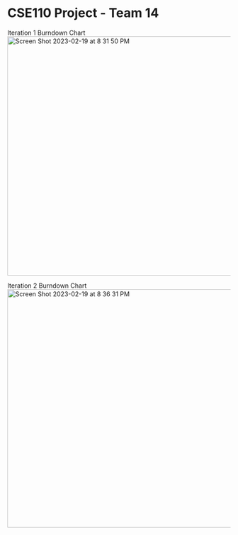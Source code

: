 # CSE110 Project - Team 14

Iteration 1 Burndown Chart
<img width="540" alt="Screen Shot 2023-02-19 at 8 31 50 PM" src="https://user-images.githubusercontent.com/64942312/220011231-a50dca5f-0262-44a8-95e7-5add2a118971.png">

Iteration 2 Burndown Chart
<img width="538" alt="Screen Shot 2023-02-19 at 8 36 31 PM" src="https://user-images.githubusercontent.com/64942312/220011365-928a38d5-40f5-4708-83f7-b487a8e8db77.png">
